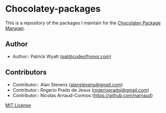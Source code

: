 # Chocolatey-packages

This is a repository of the packages I maintain for the [Chocolatey Package Manager](http://chocolatey.org/).

## Author

- Author:: Patrick Wyatt (pat@codeofhonor.com)

## Contributors

- Contributor:: Alan Stevens (alanstevens@gmail.com)
- Contributor:: Rogerio Prado de Jesus (rogeriopradoj@gmail.com)
- Contributor:: Nicolas Arnaud-Cormos (https://github.com/narnaud)

[MIT License](https://github.com/webcoyote/chocolatey-packages/blob/master/LICENSE.md)
